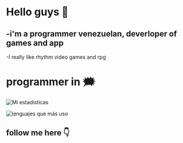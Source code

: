 # Hello guys 👋
<h2>
-i'm a programmer venezuelan, deverloper of games and app
</h2>

-I really like rhythm video games and rpg

# programmer in 🗯️

![Mi estadisticas](https://github-readme-stats.vercel.app/api?username=RetrogisusDEV&theme=merko&show_icons=true)

![lenguajes que más uso](https://github-readme-stats.vercel.app/api/top-langs/?username=RetrogisusDEV&langs_count=6&layout=compact&theme=merko)

## follow me here 👇

<h2 styles="font-size:10%; background-color: rgb(10, 10, 100); color: white; border-radius: 15px;>Youtube: Retrogisus TV </h2>


